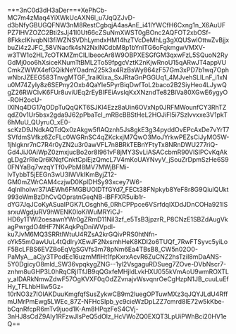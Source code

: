 =*=3nC0d3dH3aDer==*XePhCb-MC7m4zMaq4YiXWkUcAXN6l_u7JqQZJvD-d3bNfyGBUGQFNW3nM8RestCgbqjA4asAnE_i41lYWCfH6Cxng1n_X6AuUFPZ7lHVZOZC2Bti2sJj41I0Ut66cZSuNmXWST0gBOnc2AQFOT2xbOSf-8FkkclKivqbNl3fiWZNSVDhLymdxHM14hzTVcDeMhLg3gXQUSwlOttwZvBjjxbuZi4z2JFC_58VNaofk4sN2NxlNCdbM8p1bYnlTG6oFqkmgwVMXV-w3TW1o2HL7cOTKMZmCILIbeocAr8W9OBPXESGfGM3qxwFzL5SQuoN2RyGdMj0oo6hXsiceKNumTtBML2To59fpgcVztK2nKjwRnoU15qARwJT4appVUCmkZWWX4efGQikNeYOadm225k3x4RzBsWy864zF57Gm3xPD7b1wq7OphwNbrJZEEG583TnvgMTGF_1raiKlixa_SxJRtaGnPGGUq1_4MJvehSLILnF_i1xNu0M74ZyIy8z6SEPny2Oxb4QaYIe5PyrBiqDwfToL2baco2B2SiyHeo4LJywQgZ26RWClvK6FUr8uviUEq2rEyBIFEiAvslqKxXNzndTe82BlVa80XGwE6ygyO-ROH2ocU-IXlNq4DG17qODpTuQqQKT6SJKl4Ezz8aUin6OVxNp0JRFMWounfCY3RhTZqdZ0v1Ur5bsx2gda9J62pPbaTcI_mRBcBBStHeL2HOJiFl5i7Szlvvxxe3V1pkT6hMuU_QUyruO_xE0-scKzD9JNdkAQTdQx0zAkgw5flAQznh5Js8gkE3g34pyddOvEPcAxDe7vYrT7SVfdmSVfkz6ZcFLc0WGRnSC4qZKckxjM7QwO3MoJYrkwPEZsCiJyMO5W-1jhlgknr7nC7R4r0yZN2u3r0awVFL7n8BRkTEBnYFtyTx8NRnDWU277riQ-Gd4JiJ0AiWpZ0zmxjucBo2or8I961vF8jMY3SvLiASACcbmR90VlSlPCvKqAkgLDg2rRIeQr6KNqfCnktCpiEjzQmcL7V4mKoUAYNvyV_jSouZrDpmSzHe6S90FNYaBq7wzqYTf0vPbM8MV7MWjBFMi-lvTybbT5jEEGn3wU3IWVkIKmByjZ12-GM0mZWrCAM4czjwD0KplDHSy93xcey7W6-4qlnIhoIwr37lAEWh6FMGBUOlDTfGYd7_FECt38FNpkyb8YeF8r8G9QiulQUkt993oWmBzDhCvQOpratnGeqNB-iBFFXR5uib1r-dYG7JqJCoKyASuaIPGK7LOsghh6_0RhCPPpce6VSrfdqIXDdJDnCOHa921ISsrxuWgdjuRV9hWENK0IoKiWuMRYiCJ-HD6y1TWI2oesawnYWr0gZRmD11NiI3zf_e5TsB3jpzrR_P8CNzE1SBZdAugVkagPwrgdO4tHF7NKAqkPqDniWVpdl-ku7JvM6MQ3SRRtlWtuU4RZsA2krGQivPRS0htNfn-oYk55mOawUuL4tQdIryXEwJF2NxsmhHeK8KDl2o6TUQf_7RwFTSyvc5yiLoF5BcLFBS6EVZBoEqVgSGVfs3m78pNm6Ea4TBsB8_CW5n02O0-PaMyA__aCjy3TPodEc16uzmMflHt1fpKxrxAcvR6ZuCNZ2hsTziI8mDaANS-5Y0DgicyO8mld_SW36vpqkygZNG--1yl2VsgaguRDSueg7ZOve-DVbNscr7-znhm8uGHP3L0hRqCRjITfJB9qQGxfeMHjldLvkHXU055kVmAoU9wmROXTLy_aIDARkNmwZdwF57OgKVXF0qOdZZvnajvWsvqnrOeCgHzpN1JB_cuuLuEfHy_TFLhbHIiw5Gz-10rNO3z7IOlAKDuuKmgfqfSusZykwCB9m2luegOPTuwMXz3qJQYJLdU4RffmUMrPmEwg5LWEc_87Z-NFHcSIpb_yc9cieWzDpLZZ7cmrd8lE72w5kKbe-bCqnRfcpR6mTv9juod1K-Am8HPqzFeS4CVj-3nHJ8sCdZ9AIy1RFzwJIsPeQ5dOlz_HcVWoZQ0EXQT3LpUiPWhBci20HV1eQ==